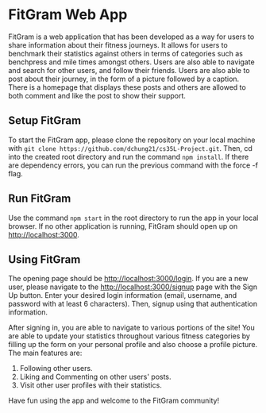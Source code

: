 # FitGram Web App

FitGram is a web application that has been developed as a way for users to share information about their fitness journeys. It allows for users to benchmark their statistics against others in terms of categories such as benchpress and mile times amongst others. Users are also able to navigate and search for other users, and follow their friends. Users are also able to post about their journey, in the form of a picture followed by a caption. There is a homepage that displays these posts and others are allowed to both comment and like the post to show their support. 

## Setup FitGram

To start the FitGram app, please clone the repository on your local machine with `git clone https://github.com/dchung21/cs35L-Project.git`. Then, cd into the created root directory and run the command `npm install`. If there are dependency errors, you can run the previous command with the force -f flag. 

## Run FitGram

Use the command `npm start` in the root directory to run the app in your local browser. If no other application is running, FitGram should open up on [http://localhost:3000](http://localhost:3000). 

## Using FitGram

The opening page should be [http://localhost:3000/login](http://localhost:3000/login). If you are a new user, please navigate to the [http://localhost:3000/signup](http://localhost:3000/signup) page with the Sign Up button. Enter your desired login information (email, username, and password with at least 6 characters). Then, signup using that authentication information.

After signing in, you are able to navigate to various portions of the site! You are able to update your statistics throughout various fitness categories by filling up the form on your personal profile and also choose a profile picture. The main features are:

1. Following other users.
2. Liking and Commenting on other users' posts.
3. Visit other user profiles with their statistics.

Have fun using the app and welcome to the FitGram community!
